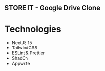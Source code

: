 ## STORE IT - Google Drive Clone

# Technologies
- NextJS 15
- TailwindCSS
- ESLint & Prettier
- ShadCn
- Appwrite
  
